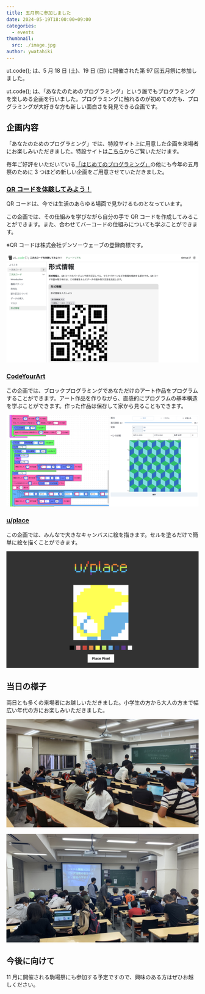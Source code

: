 ```yaml
---
title: 五月祭に参加しました
date: 2024-05-19T18:00:00+09:00
categories:
  - events
thumbnail:
  src: ./image.jpg
author: ywatahiki
---
```


ut.code(); は、5 月 18 日 (土)、19 日 (日) に開催された第 97 回五月祭に参加しました。

ut.code(); は、「あなたのためのプログラミング」という誰でもプログラミングを楽しめる企画を行いました。プログラミングに触れるのが初めての方も、プログラミングが大好きな方も新しい面白さを発見できる企画です。

## 企画内容

「あなたのためのプログラミング」では、特設サイト上に用意した企画を来場者にお楽しみいただきました。特設サイトは[こちら](https://mf97.utcode.net/)からご覧いただけます。

毎年ご好評をいただいている[「はじめてのプログラミング」](https://first-programming.utcode.net/)の他にも今年の五月祭のために 3 つほどの新しい企画をご用意させていただきました。

### [QR コードを体験してみよう！](https://ut-code.github.io/qrcode/)

QR コードは、今では生活のあらゆる場面で見かけるものとなっています。

この企画では、その仕組みを学びながら自分の手で QR コードを作成してみることができます。また、合わせてバーコードの仕組みについても学ぶことができます。

※QR コードは株式会社デンソーウェーブの登録商標です。

![QR コードを体験してみよう！](./qr-code.png)

### [CodeYourArt](https://utcode-draw.onrender.com/)

この企画では、ブロックプログラミングであなただけのアート作品をプログラムすることができます。アート作品を作りながら、直感的にプログラムの基本構造を学ぶことができます。作った作品は保存して家から見ることもできます。

![CodeYourArt](./code-your-art.png)

### [u/place](https://u-place.onrender.com/)

この企画では、みんなで大きなキャンバスに絵を描きます。セルを塗るだけで簡単に絵を描くことができます。

![u/place](./u-place.png)

## 当日の様子

両日とも多くの来場者にお越しいただきました。小学生の方から大人の方まで幅広い年代の方にお楽しみいただきました。

![5 月 18 日の様子](./0518.jpg)

![5 月 19 日の様子](./0519.jpg)

## 今後に向けて

11 月に開催される駒場祭にも参加する予定ですので、興味のある方はぜひお越しください。
